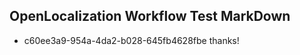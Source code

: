 ## OpenLocalization Workflow Test MarkDown
* c60ee3a9-954a-4da2-b028-645fb4628fbe 
thanks!<!--HONumber=Mar16_HO2-->
